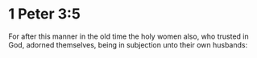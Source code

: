 # 1 Peter 3:5

For after this manner in the old time the holy women also, who trusted in God, adorned themselves, being in subjection unto their own husbands: